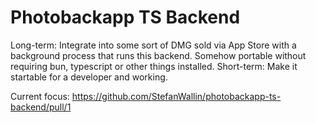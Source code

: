 # Photobackapp TS Backend

Long-term: Integrate into some sort of DMG sold via App Store with a background process that runs this backend. Somehow portable without requiring bun, typescript or other things installed.
Short-term: Make it startable for a developer and working.

Current focus: https://github.com/StefanWallin/photobackapp-ts-backend/pull/1
